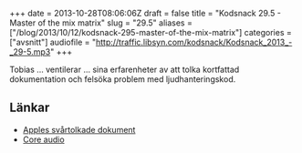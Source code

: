 +++
date = 2013-10-28T08:06:06Z
draft = false
title = "Kodsnack 29.5 - Master of the mix matrix"
slug = "29.5"
aliases = ["/blog/2013/10/12/kodsnack-295-master-of-the-mix-matrix"]
categories = ["avsnitt"]
audiofile = "http://traffic.libsyn.com/kodsnack/Kodsnack_2013_-_29-5.mp3"
+++

Tobias … ventilerar … sina erfarenheter av att tolka kortfattad dokumentation och felsöka problem med ljudhanteringskod.

## Länkar ##

* [Apples svårtolkade dokument]()
* [Core audio]()

